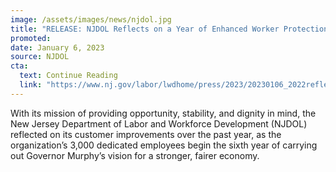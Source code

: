 ```yaml
---
image: /assets/images/news/njdol.jpg
title: "RELEASE: NJDOL Reflects on a Year of Enhanced Worker Protections, Improved Unemployment Application as Garden State Touts More Workers, Employers Than Ever Before"
promoted: 
date: January 6, 2023
source: NJDOL
cta:
  text: Continue Reading
  link: "https://www.nj.gov/labor/lwdhome/press/2023/20230106_2022reflection.shtml"
---
```


With its mission of providing opportunity, stability, and dignity in mind, the New Jersey Department of Labor and Workforce Development (NJDOL) reflected on its customer improvements over the past year, as the organization’s 3,000 dedicated employees begin the sixth year of carrying out Governor Murphy’s vision for a stronger, fairer economy.
